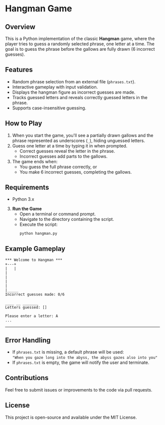 # Hangman Game

## Overview

This is a Python implementation of the classic **Hangman** game, where the player tries to guess a randomly selected phrase, one letter at a time. The goal is to guess the phrase before the gallows are fully drawn (6 incorrect guesses).

## Features
- Random phrase selection from an external file (`phrases.txt`).
- Interactive gameplay with input validation.
- Displays the hangman figure as incorrect guesses are made.
- Tracks guessed letters and reveals correctly guessed letters in the phrase.
- Supports case-insensitive guessing.

## How to Play

1. When you start the game, you'll see a partially drawn gallows and the phrase represented as underscores (`_`), hiding unguessed letters.
2. Guess one letter at a time by typing it in when prompted.
   - Correct guesses reveal the letter in the phrase.
   - Incorrect guesses add parts to the gallows.
3. The game ends when:
   - You guess the full phrase correctly, or
   - You make 6 incorrect guesses, completing the gallows.

## Requirements

- Python 3.x

3. **Run the Game**  
   - Open a terminal or command prompt.
   - Navigate to the directory containing the script.
   - Execute the script:
     ```
     python hangman.py
     ```

## Example Gameplay

```
*** Welcome to Hangman ***
+---+
|   |
|   
|   
|    
|
|_____
Incorrect guesses made: 0/6

____ __ _______
Letters guessed: []

Please enter a letter: A
...
```

---

## Error Handling

- If `phrases.txt` is missing, a default phrase will be used:  
  `"When you gaze long into the abyss, the abyss gazes also into you"`
- If `phrases.txt` is empty, the game will notify the user and terminate.

## Contributions

Feel free to submit issues or improvements to the code via pull requests.

## License

This project is open-source and available under the MIT License.
